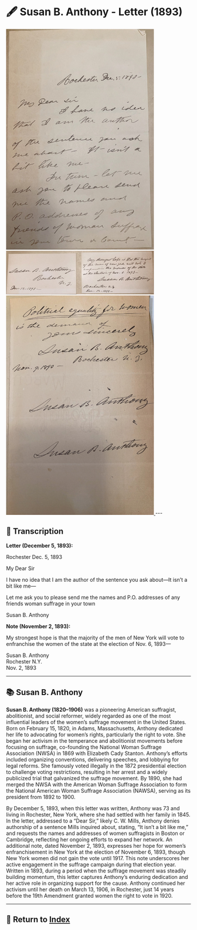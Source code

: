 # 🖋️ Susan B. Anthony - Letter (1893)

<a href="assets/Anthony_Letter.jpg" target="_blank">
  <img src="assets/Anthony_Letter.jpg" alt="Anthony Letter" style="max-width: 80%; height: auto;"/>
</a>
<a href="assets/Anthony_Note.jpg" target="_blank">
  <img src="assets/Anthony_Note.jpg" alt="Anthony Letter" style="max-width: 80%; height: auto;"/>
</a>
<a href="assets/Anthony_Signatures.jpg" target="_blank">
  <img src="assets/Anthony_Signatures.jpg" alt="Anthony Letter" style="max-width: 80%; height: auto;"/>
</a>
---

## 📜 Transcription

**Letter (December 5, 1893):**  

Rochester Dec. 5, 1893  

My Dear Sir  

I have no idea that I am the author of the sentence you ask about—It isn’t a bit like me—  

Let me ask you to please send me the names and P.O. addresses of any friends woman suffrage in your town 

Susan B. Anthony  

**Note (November 2, 1893):**  

My strongest hope is that the majority of the men of New York will vote to enfranchise the women of the state at the election of Nov. 6, 1893—  

Susan B. Anthony  
Rochester N.Y.  
Nov. 2, 1893  

---

## 📚 Susan B. Anthony

**Susan B. Anthony (1820–1906)** was a pioneering American suffragist, abolitionist, and social reformer, widely regarded as one of the most influential leaders of the women’s suffrage movement in the United States. Born on February 15, 1820, in Adams, Massachusetts, Anthony dedicated her life to advocating for women’s rights, particularly the right to vote. She began her activism in the temperance and abolitionist movements before focusing on suffrage, co-founding the National Woman Suffrage Association (NWSA) in 1869 with Elizabeth Cady Stanton. Anthony’s efforts included organizing conventions, delivering speeches, and lobbying for legal reforms. She famously voted illegally in the 1872 presidential election to challenge voting restrictions, resulting in her arrest and a widely publicized trial that galvanized the suffrage movement. By 1890, she had merged the NWSA with the American Woman Suffrage Association to form the National American Woman Suffrage Association (NAWSA), serving as its president from 1892 to 1900.

By December 5, 1893, when this letter was written, Anthony was 73 and living in Rochester, New York, where she had settled with her family in 1845. In the letter, addressed to a “Dear Sir,” likely C. W. Mills, Anthony denies authorship of a sentence Mills inquired about, stating, “It isn’t a bit like me,” and requests the names and addresses of women suffragists in Boston or Cambridge, reflecting her ongoing efforts to expand her network. An additional note, dated November 2, 1893, expresses her hope for women’s enfranchisement in New York at the election of November 6, 1893, though New York women did not gain the vote until 1917. This note underscores her active engagement in the suffrage campaign during that election year. Written in 1893, during a period when the suffrage movement was steadily building momentum, this letter captures Anthony’s enduring dedication and her active role in organizing support for the cause. Anthony continued her activism until her death on March 13, 1906, in Rochester, just 14 years before the 19th Amendment granted women the right to vote in 1920.



---

## 🔗 Return to [Index](index.md)
